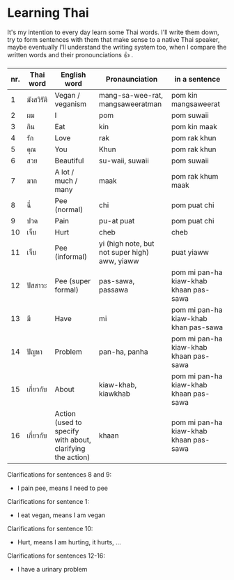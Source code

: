 # Learning Thai

It's my intention to every day learn some Thai words. I'll write them down, try to form sentences with them that make sense to a native Thai speaker, maybe eventually I'll understand the writing system too, when I compare the written words and their pronounciations :+1: .

| nr. | Thai word  | English word                                               | Pronaunciation                                | in a sentence                          |
| --- | ---------- | ---------------------------------------------------------- | --------------------------------------------- | -------------------------------------- |
| 1   | มังสวิรัติ | Vegan / veganism                                           | mang-sa-wee-rat, mangsaweeratman              | pom kin mangsaweerat                   |
| 2   | ผม         | I                                                          | pom                                           | pom suwaii                             |
| 3   | กิน        | Eat                                                        | kin                                           | pom kin maak                           |
| 4   | รัก        | Love                                                       | rak                                           | pom rak khun                           |
| 5   | คุณ        | You                                                        | Khun                                          | pom rak khun                           |
| 6   | สวย        | Beautiful                                                  | su-waii, suwaii                               | pom suwaii                             |
| 7   | มาก        | A lot / much / many                                        | maak                                          | pom rak khum maak                      |
| 8   | ฉี่        | Pee (normal)                                               | chi                                           | pom puat chi                           |
| 9   | ปวด        | Pain                                                       | pu-at puat                                          | pom puat chi                           |
| 10  | เจ็บ       | Hurt                                                       | cheb                                          | cheb                                   |
| 11  | เจ็บ       | Pee (informal)                                             | yi (high note, but not super high) aww, yiaww | puat yiaww                             |
| 12  | ปัสสาวะ    | Pee (super formal)                                         | pas-sawa, passawa                                       | pom mi pan-ha kiaw-khab khaan pas-sawa |
| 13  | มี         | Have                                                       | mi                                            | pom mi pan-ha kiaw-khab khan pas-sawa  |
| 14  | ปัญหา      | Problem                                                    | pan-ha, panha                                 | pom mi pan-ha kiaw-khab khaan pas-sawa |
| 15  | เกี่ยวกับ  | About                                                      | kiaw-khab, kiawkhab                           | pom mi pan-ha kiaw-khab khaan pas-sawa |
| 16  | เกี่ยวกับ  | Action (used to specify with about, clarifying the action) | khaan                                         | pom mi pan-ha kiaw-khab khaan pas-sawa |

Clarifications for sentences 8 and 9:

- I pain pee, means I need to pee

Clarifications for sentence 1:

- I eat vegan, means I am vegan

Clarifications for sentence 10:

- Hurt, means I am hurting, it hurts, ...

Clarifications for sentences 12-16:

- I have a urinary problem
